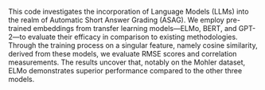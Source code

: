 This code investigates the incorporation of Language Models (LLMs) into the realm of Automatic Short Answer Grading (ASAG). We employ pre-trained embeddings from transfer learning models—ELMo, BERT, and GPT-2—to evaluate their efficacy in comparison to existing methodologies. Through the training process on a singular feature, namely cosine similarity, derived from these models, we evaluate RMSE scores and correlation measurements. The results uncover that, notably on the Mohler dataset, ELMo demonstrates superior performance compared to the other three models.
